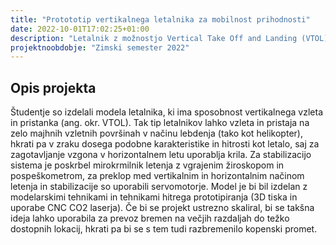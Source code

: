 ```yaml
---
title: "Protototip vertikalnega letalnika za mobilnost prihodnosti"
date: 2022-10-01T17:02:25+01:00
description: "Letalnik z možnostjo Vertical Take Off and Landing (VTOL)."
projektnoobdobje: "Zimski semester 2022"
---
```

 ## Opis projekta
Študentje so izdelali modela letalnika, ki ima sposobnost vertikalnega vzleta in pristanka (ang. okr. VTOL). Tak tip letalnikov lahko vzleta in pristaja na zelo majhnih vzletnih površinah v načinu lebdenja (tako kot helikopter), hkrati pa v zraku dosega podobne karakteristike in hitrosti kot letalo, saj za zagotavljanje vzgona v horizontalnem letu uporablja krila. Za stabilizacijo sistema je poskrbel mirokrmilnik letenja z vgrajenim žiroskopom in pospeškometrom, za preklop med vertikalnim in horizontalnim načinom letenja in stabilizacije so uporabili servomotorje. Model je bi bil izdelan z modelarskimi tehnikami in tehnikami hitrega prototipiranja (3D tiska in uporabe CNC CO2 laserja).
Če bi se projekt ustrezno skaliral, bi se takšna ideja lahko uporabila za prevoz bremen na večjih razdaljah do težko dostopnih lokacij, hkrati pa bi se s tem tudi razbremenilo kopenski promet.